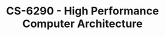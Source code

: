 ---
layout: course
title: CS-6290 - High Performance Computer Architecture
aliases: HPCA
course_id: CS-6290
permalink: /CS-6290/
---